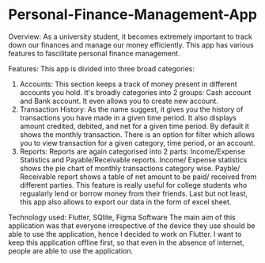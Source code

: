 # Personal-Finance-Management-App

Overview: As a university student, it becomes extremely important to track down our finances and manage our money efficiently. This app has various features to fascilitate personal finance management. 

Features:
This app is divided into three broad categories: 
1. Accounts: This section keeps a track of money present in different accounts you hold. It's broadly categories into 2 groups: Cash account and Bank account. It even allows you to create new account. 
2. Transaction History: As the name suggest, it gives you the history of transactions you have made in a given time period. It also displays amount credited, debited, and net for a given time period. By default it shows the monthly transaction. There is an option for filter which allows you to view transaction for a given category, time period, or an account. 
3. Reports: Reports are again categorised into 2 parts: Income/Expense Statistics and Payable/Receivable reports.
Income/ Expense statistics shows the pie chart of monthly transactions category wise.
Payble/ Receivable report shows a table of net amount to be paid/ received from different parties. This feature is really useful for college students who regualarly lend or borrow money from their friends. 
Last but not least, this app also allows to export our data in the form of excel sheet.

Technology used: Flutter, SQlite, Figma Software
The main aim of this application was that everyone irrespective of the device they use should be able to use the application, hence I decided to work on Flutter.
I want to keep this application offline first, so that even in the absence of internet, people are able to use the application. 

